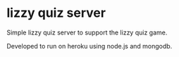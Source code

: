 # lizzy quiz server

Simple lizzy quiz server to support the lizzy quiz game.

Developed to run on heroku using node.js and mongodb.